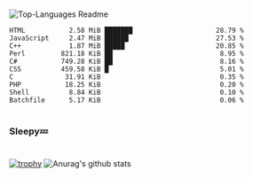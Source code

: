 #

![Top-Languages Readme](https://github.com/MogsFriend/MogsFriend/workflows/Top-Languages%20Readme/badge.svg)

<!--START_SECTION:top_language-->
```text
HTML           2.58 MiB ███████                     28.79 %
JavaScript     2.47 MiB ██████                      27.53 %
C++            1.87 MiB █████                       20.85 %
Perl         821.18 KiB ██                           8.95 %
C#           749.28 KiB ██                           8.16 %
CSS          459.58 KiB █                            5.01 %
C             31.91 KiB                              0.35 %
PHP           18.25 KiB                              0.20 %
Shell          8.84 KiB                              0.10 %
Batchfile      5.17 KiB                              0.06 %
```
<!--END_SECTION:top_language-->

#
### Sleepy💤
#
[![trophy](https://github-profile-trophy.vercel.app/?username=MogsFriend&theme=onedark)](https://github.com/ryo-ma/github-profile-trophy)
![Anurag's github stats](https://github-readme-stats.vercel.app/api?username=MogsFriend&hide=prs,issues,contribs&count_private=true)
<!--
**MogsFriend/MogsFriend** is a ✨ _special_ ✨ repository because its `README.md` (this file) appears on your GitHub profile.

Here are some ideas to get you started:

- 🔭 I’m currently working on ...
- 🌱 I’m currently learning ...
- 👯 I’m looking to collaborate on ...
- 🤔 I’m looking for help with ...
- 💬 Ask me about ...
- 📫 How to reach me: ...
- 😄 Pronouns: ...
- ⚡ Fun fact: ...
-->
